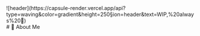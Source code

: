 <div>
  <!--Header-->
  ![header](https://capsule-render.vercel.app/api?type=waving&color=gradient&height=250&section=header&text=WIP,%20always%20🐣)
</div>
  <!--Body-->
  # 👀 About Me

